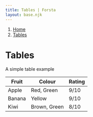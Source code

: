 ```yaml
---
title: Tables | Forsta
layout: base.njk
---
```


<nav aria-label="breadcrumb">
  <ol class="breadcrumbs">
    <li><a href="/">Home</a></li>
    <li><a href="/tables">Tables</a></li>
  </ol>
</nav>

# Tables

A simple table example

| Fruit  | Colour       | Rating |
| ------ | ------------ | ------ |
| Apple  | Red, Green   | 9/10   |
| Banana | Yellow       | 9/10   |
| Kiwi   | Brown, Green | 8/10   |
